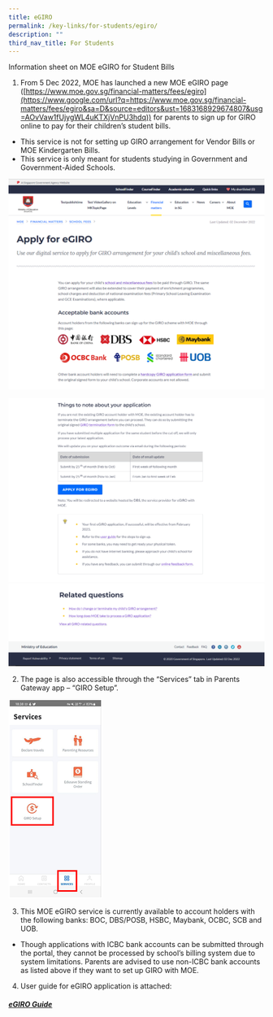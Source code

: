 ```yaml
---
title: eGIRO
permalink: /key-links/for-students/egiro/
description: ""
third_nav_title: For Students
---
```

Information sheet on MOE eGIRO for Student Bills

1.  From 5 Dec 2022, MOE has launched a new MOE eGIRO page ([https://www.moe.gov.sg/financial-matters/fees/egiro](https://www.google.com/url?q=https://www.moe.gov.sg/financial-matters/fees/egiro&sa=D&source=editors&ust=1683168929674807&usg=AOvVaw1fUjygWL4uKTXjVnPU3hdq)) for parents to sign up for GIRO online to pay for their children’s student bills.

*   This service is not for setting up GIRO arrangement for Vendor Bills or MOE Kindergarten Bills.
*   This service is only meant for students studying in Government and Government-Aided Schools.

![](/images/EGIRO/image1.png)

![](/images/EGIRO/image3.png)
![](/images/EGIRO/image2.png)

2.  The page is also accessible through the “Services” tab in Parents Gateway app – “GIRO Setup”.

![](/images/EGIRO/image5p.png)

3.  This MOE eGIRO service is currently available to account holders with the following banks: BOC, DBS/POSB, HSBC, Maybank, OCBC, SCB and UOB.  

*   Though applications with ICBC bank accounts can be submitted through the portal, they cannot be processed by school’s billing system due to system limitations. Parents are advised to use non-ICBC bank accounts as listed above if they want to set up GIRO with MOE.  

4.  User guide for eGIRO application is attached:


##### **[eGIRO Guide](/files/egiro_user_guide.pdf)**

